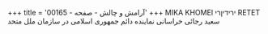 +++
title = 'آرامش و چالش - صفحه - 00165'
+++
MIKA KHOMEI ירידיןרי RETET سعید رجائی خراسانی نماینده دائم جمهوری اسلامی در سازمان ملل متحد